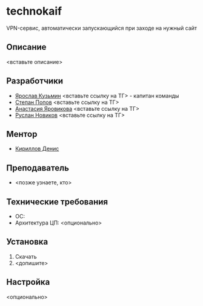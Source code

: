 # technokaif
VPN-сервис, автоматически запускающийся при заходе на нужный сайт

## Описание
<вставьте описание>

## Разработчики
- [Ярослав Кузьмин](https://t.me/yarik_tri) <вставьте ссылку на ТГ> - капитан команды
- [Степан Попов](https://t.me/uniqqque) <вставьте ссылку на ТГ>
- [Анастасия Яровикова](https://t.me/ynastt) <вставьте ссылку на ТГ>
- [Руслан Новиков](https://t.me/ruslann19) <вставьте ссылку на ТГ>

## Ментор
- [Кириллов Денис](https://t.me/denactive)

## Преподаватель
- <позже узнаете, кто>

## Технические требования
- ОС:
- Архитектура ЦП:
<опционально>

## Установка
1. Скачать
2. <допишите>

## Настройка
<опционально>
